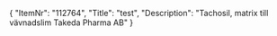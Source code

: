 {
  "ItemNr": "112764",
  "Title": "test",
  "Description": "Tachosil, matrix till vävnadslim Takeda Pharma AB"
}